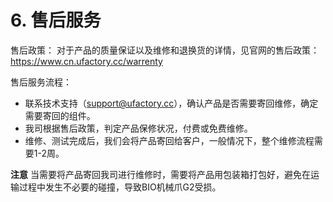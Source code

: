 # 6. 售后服务

售后政策：
对于产品的质量保证以及维修和退换货的详情，见官网的售后政策：
https://www.cn.ufactory.cc/warrenty  

售后服务流程：  
* 联系技术支持（support@ufactory.cc），确认产品是否需要寄回维修，确定需要寄回的组件。
* 我司根据售后政策，判定产品保修状况，付费或免费维修。
* 维修、测试完成后，我们会将产品寄回给客户，一般情况下，整个维修流程需要1-2周。  


**注意**
当需要将产品寄回我司进行维修时，需要将产品用包装箱打包好，避免在运输过程中发生不必要的碰撞，导致BIO机械爪G2受损。
